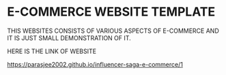 # E-COMMERCE WEBSITE TEMPLATE

THIS WEBSITES CONSISTS OF VARIOUS ASPECTS OF E-COMMERCE AND IT IS JUST SMALL DEMONSTRATION OF IT.

HERE IS THE LINK OF WEBSITE

https://parasjee2002.github.io/influencer-saga-e-commerce/1
